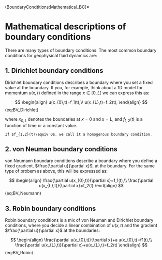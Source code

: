 (BoundaryCondtitions:Mathematical_BC)=
# Mathematical descriptions of boundary conditions

There are many types of boundary conditions. The most common boundary conditions for geophysical fluid dynamics are:

## 1. Dirichlet boundary conditions
Dirichlet boundary conditions describes a boundary where you set a fixed value at the boundary. If you, for example, think about a 1D model for momentum $u(x,t)$ defined in the range $x\in[0,L]$ we can express this as:

$$
\begin{align}
u(x_{0},t)=f_1(t),\\
u(x_{L},t)=f_2(t),
\end{align}
$$ (eq:BV_Dirichlet)

where $x_{0,L}$ denotes the boundaries at $x=0$ and $x=L$, and $f_{1,2}(t)$ is a function of time or a constant value. 

```{note}
If $f_{1,2}(t)\equiv 0$, we call it a homogenous boundary condition.
```


## 2. von Neuman boundary conditions
von Neumann boundary conditions describe a boundary where you define a fixed gradient, $\frac{\partial u}{\partial x}$, at the boundary. For the same type of probem as above, this will be expressed as:

$$
\begin{align}
\frac{\partial u(x_{0},t)}{\partial x}=f_1(t),\\
\frac{\partial u(x_{L},t)}{\partial x}=f_2(t)
\end{align}
$$ (eq:BV_Neumann)

## 3. Robin boundary conditions
Robin boundary conditions is a mix of von Neuman and Dirichlet boundary conditions, where you decide a linear combination of $u(x,t)$ and the gradient $\frac{\partial u}{\partial x}$ at the boundaries:

$$
\begin{align}
\frac{\partial u(x_{0},t)}{\partial x}+a u(x_{0},t)=f1(t),\\
\frac{\partial u(x_{L},t)}{\partial x}+u(x_{L},t)=f_2(t)
\end{align}
$$ (eq:BV_Robin)